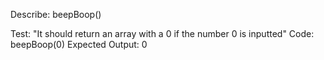 Describe: beepBoop()

Test: "It should return an array with a 0 if the number 0 is inputted"
Code: beepBoop(0)
Expected Output: 0